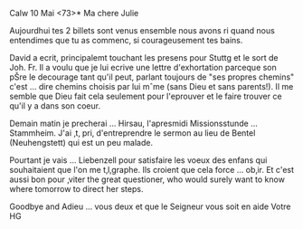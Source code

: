  Calw 10 Mai <73>*
Ma chere Julie

Aujourdhui tes 2 billets sont venus ensemble nous avons ri quand nous entendimes que tu as commenc‚ si courageusement tes bains.

David a ecrit, principalemt touchant les presens pour Stuttg et le sort de Joh. Fr. Il a voulu que je lui ecrive une lettre d'exhortation parceque son pŠre le decourage tant qu'il peut, parlant toujours de "ses propres chemins" c'est … dire chemins choisis par lui mˆme (sans Dieu et sans parents!). Il me semble que Dieu fait cela seulement pour l'eprouver et le faire trouver ce qu'il y a dans son coeur.

Demain matin je precherai … Hirsau, l'apresmidi Missionsstunde … Stammheim. J'ai ‚t‚ pri‚ d'entreprendre le sermon au lieu de Bentel (Neuhengstett) qui est un peu malade.

Pourtant je vais … Liebenzell pour satisfaire les voeux des enfans qui souhaitaient que l'on me t‚l‚graphe. Ils croient que cela force … ob‚ir. Et c'est aussi bon pour ‚viter the great questioner, who would surely want to know where tomorrow to direct her steps.

Goodbye and Adieu … vous deux et que le Seigneur vous soit en aide  Votre HG
